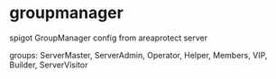 # groupmanager
spigot GroupManager config from areaprotect server

groups: ServerMaster, ServerAdmin, Operator, Helper, Members, VIP, Builder, ServerVisitor
